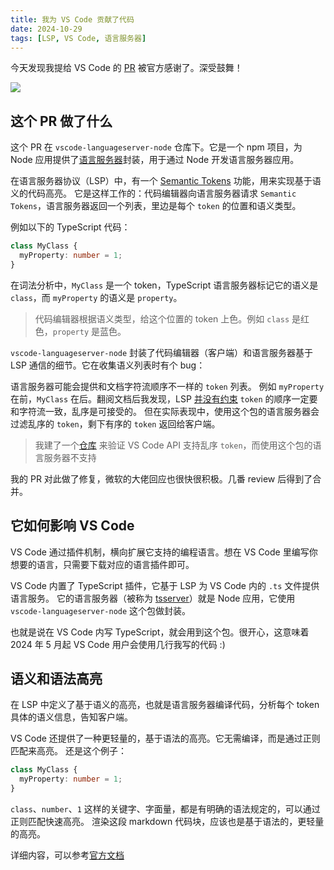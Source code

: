 ```yaml
---
title: 我为 VS Code 贡献了代码
date: 2024-10-29
tags: [LSP, VS Code, 语言服务器]
---
```


今天发现我提给 VS Code 的 [PR](https://github.com/microsoft/vscode-languageserver-node/pull/1467) 被官方感谢了。深受鼓舞！

![](https://imbant-blog.oss-cn-shanghai.aliyuncs.com/blog-img/vscode-may-thankyou/vscodemaythankyou.png)

## 这个 PR 做了什么

这个 PR 在 `vscode-languageserver-node` 仓库下。它是一个 npm 项目，为 Node 应用提供了[语言服务器](https://microsoft.github.io/language-server-protocol/)封装，用于通过 Node 开发语言服务器应用。

在语言服务器协议（LSP）中，有一个 [Semantic Tokens](https://microsoft.github.io/language-server-protocol/specifications/lsp/3.17/specification/#textDocument_semanticTokens) 功能，用来实现基于语义的代码高亮。
它是这样工作的：代码编辑器向语言服务器请求 `Semantic Tokens`，语言服务器返回一个列表，里边是每个 `token` 的位置和语义类型。

例如以下的 TypeScript 代码：

```ts
class MyClass {
  myProperty: number = 1;
}
```

在词法分析中，`MyClass` 是一个 token，TypeScript 语言服务器标记它的语义是 `class`，而 `myProperty` 的语义是 `property`。

> 代码编辑器根据语义类型，给这个位置的 token 上色。例如 `class` 是红色，`property` 是蓝色。

`vscode-languageserver-node` 封装了代码编辑器（客户端）和语言服务器基于 LSP 通信的细节。它在收集语义列表时有个 bug：

语言服务器可能会提供和文档字符流顺序不一样的 `token` 列表。
例如 `myProperty` 在前，`MyClass` 在后。翻阅文档后我发现，LSP [并没有约束](https://github.com/microsoft/vscode-languageserver-node/issues/1451) `token` 的顺序一定要和字符流一致，乱序是可接受的。
但在实际表现中，使用这个包的语言服务器会过滤乱序的 `token`，剩下有序的 `token` 返回给客户端。

> 我建了一个[仓库](https://github.com/imbant/semantic_highlight_demo) 来验证 VS Code API 支持乱序 `token`，而使用这个包的语言服务器不支持

我的 PR 对此做了修复，微软的大佬回应也很快很积极。几番 review 后得到了合并。

## 它如何影响 VS Code

VS Code 通过插件机制，横向扩展它支持的编程语言。想在 VS Code 里编写你想要的语言，只需要下载对应的语言插件即可。

VS Code 内置了 TypeScript 插件，它基于 LSP 为 VS Code 内的 `.ts` 文件提供语言服务。
它的语言服务器（被称为 [tsserver](https://github.com/microsoft/TypeScript/wiki/Standalone-Server-%28tsserver%29)）就是 Node 应用，它使用 `vscode-languageserver-node` 这个包做封装。

也就是说在 VS Code 内写 TypeScript，就会用到这个包。很开心，这意味着 2024 年 5 月起 VS Code 用户会使用几行我写的代码 :)

## 语义和语法高亮

在 LSP 中定义了基于语义的高亮，也就是语言服务器编译代码，分析每个 token 具体的语义信息，告知客户端。

VS Code 还提供了一种更轻量的，基于语法的高亮。它无需编译，而是通过正则匹配来高亮。
还是这个例子：

```ts
class MyClass {
  myProperty: number = 1;
}
```

`class`、`number`、`1` 这样的关键字、字面量，都是有明确的语法规定的，可以通过正则匹配快速高亮。
渲染这段 markdown 代码块，应该也是基于语法的，更轻量的高亮。

详细内容，可以参考[官方文档](https://code.visualstudio.com/api/language-extensions/semantic-highlight-guide)
